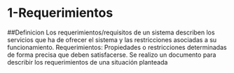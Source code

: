 # 1-Requerimientos
##Definicion
Los requerimientos/requisitos de un sistema describen los servicios que ha de ofrecer el sistema y las restricciones asociadas a su funcionamiento. Requerimientos: Propiedades o restricciones determinadas de forma precisa que deben satisfacerse.
Se realizo un documento para describir los requerimientos de una situación planteada
